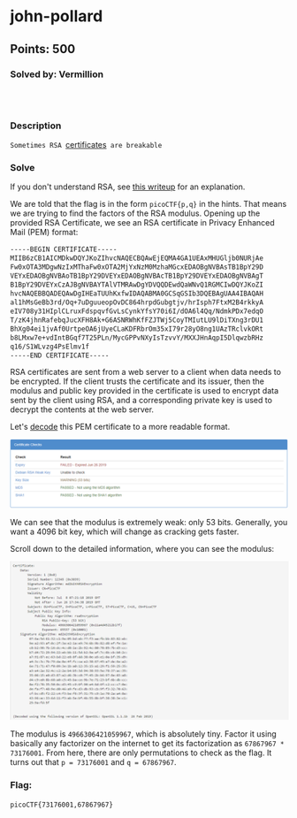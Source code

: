 # john-pollard
## Points: 500
### Solved by: Vermillion
<br></br>
### Description

`Sometimes RSA `[certificates](cert)` are breakable`

### Solve

If you don't understand RSA, see [this writeup](../rsa-pop-quiz/rsa-pop-quiz.md) for an explanation.

We are told that the flag is in the form `picoCTF{p,q}` in the hints. That means we are trying to find the factors of the RSA modulus. Opening up the provided RSA Certificate, we see an RSA certificate in Privacy Enhanced Mail (PEM) format:

```
-----BEGIN CERTIFICATE-----
MIIB6zCB1AICMDkwDQYJKoZIhvcNAQECBQAwEjEQMA4GA1UEAxMHUGljb0NURjAe
Fw0xOTA3MDgwNzIxMThaFw0xOTA2MjYxNzM0MzhaMGcxEDAOBgNVBAsTB1BpY29D
VEYxEDAOBgNVBAoTB1BpY29DVEYxEDAOBgNVBAcTB1BpY29DVEYxEDAOBgNVBAgT
B1BpY29DVEYxCzAJBgNVBAYTAlVTMRAwDgYDVQQDEwdQaWNvQ1RGMCIwDQYJKoZI
hvcNAQEBBQADEQAwDgIHEaTUUhKxfwIDAQABMA0GCSqGSIb3DQEBAgUAA4IBAQAH
al1hMsGeBb3rd/Oq+7uDguueopOvDC864hrpdGubgtjv/hrIsph7FtxM2B4rkkyA
eIV708y31HIplCLruxFdspqvfGvLsCynkYfsY70i6I/dOA6l4Qq/NdmkPDx7edqO
T/zK4jhnRafebqJucXFH8Ak+G6ASNRWhKfFZJTWj5CoyTMIutLU9lDiTXng3rDU1
BhXg04ei1jvAf0UrtpeOA6jUyeCLaKDFRbrOm35xI79r28yO8ng1UAzTRclvkORt
b8LMxw7e+vdIntBGqf7T25PLn/MycGPPvNXyIsTzvvY/MXXJHnAqpI5DlqwzbRHz
q16/S1WLvzg4PsElmv1f
-----END CERTIFICATE-----
```

RSA certificates are sent from a web server to a client when data needs to be encrypted. If the client trusts the certificate and its issuer, then the modulus and public key provided in the certificate is used to encrypt data sent by the client using RSA, and a corresponding private key is used to decrypt the contents at the web server.

Let's [decode](https://redkestrel.co.uk/products/decoder/) this PEM certificate to a more readable format.

![](/Images/2019/picoCTF/johnpollardweak.PNG)

We can see that the modulus is extremely weak: only 53 bits. Generally, you want a 4096 bit key, which will change as cracking gets faster.

Scroll down to the detailed information, where you can see the modulus:

![](/Images/2019/picoCTF/johnpollarddecode.PNG)

The modulus is `4966306421059967`, which is absolutely tiny. Factor it using basically any factorizer on the internet to get its factorization as `67867967 * 73176001`. From here, there are only permutations to check as the flag. It turns out that `p = 73176001` and `q = 67867967`.

### Flag:
`picoCTF{73176001,67867967}`
